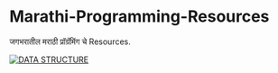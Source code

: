 # Marathi-Programming-Resources
जगभरातील मराठी प्रॉग्रॅमिंग चे Resources.


[![DATA STRUCTURE]()]([https://www.youtube.com/watch?v=exampleID](https://youtube.com/playlist?list=PLU7J10KW9nLCOM20EQgrHKDcUJfXvuCGG&feature=shared))

